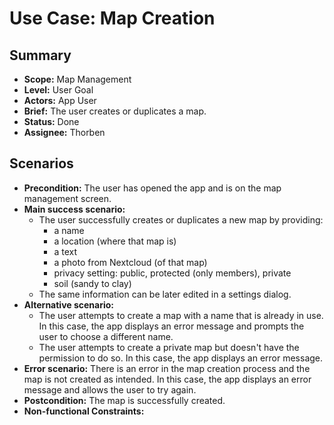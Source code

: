 # Use Case: Map Creation

## Summary

- **Scope:** Map Management
- **Level:** User Goal
- **Actors:** App User
- **Brief:** The user creates or duplicates a map.
- **Status:** Done
- **Assignee:** Thorben

## Scenarios

- **Precondition:**
  The user has opened the app and is on the map management screen.
- **Main success scenario:**
  - The user successfully creates or duplicates a new map by providing:
    - a name
    - a location (where that map is)
    - a text
    - a photo from Nextcloud (of that map)
    - privacy setting: public, protected (only members), private
    - soil (sandy to clay)
  - The same information can be later edited in a settings dialog.
- **Alternative scenario:**
  - The user attempts to create a map with a name that is already in use.
    In this case, the app displays an error message and prompts the user to choose a different name.
  - The user attempts to create a private map but doesn't have the permission to do so.
    In this case, the app displays an error message.
- **Error scenario:**
  There is an error in the map creation process and the map is not created as intended.
  In this case, the app displays an error message and allows the user to try again.
- **Postcondition:**
  The map is successfully created.
- **Non-functional Constraints:**
